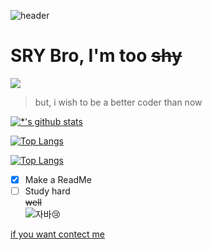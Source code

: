 

![header](https://capsule-render.vercel.app/api?type=waving&color=auto&height=300&section=header&text=Hell%20O&fontSize=90&animation=blink)
# SRY Bro, I'm too ~~shy~~
<image src ='images/20171212_5a2ea716c5d24.gif'></image>
> but, i wish to be a better coder than now

[![*'s github stats](https://github-readme-stats.vercel.app/api?username=Kian-Ryu&show_icons=true&theme=dark)](https://github.com/Kian-Ryu)

[![Top Langs](https://github-readme-stats.vercel.app/api/top-langs/?username=Kian-Ryu)](https://github.com/Kian-Ryu/github-readme-stats)

[![Top Langs](https://github-readme-stats.vercel.app/api/top-langs/?username=Kian-Ryu&layout=compact)](https://github.com/Kian-Ryu/github-readme-stats)

- [x] Make a ReadMe<br>
- [ ] Study hard<br>
~~well~~<br>
![자바](https://img.shields.io/badge/-자바-007396?style=flat&logo=Java&logoColor=ffffff):cry:

[if you want contect me](https://www.naver.com)

